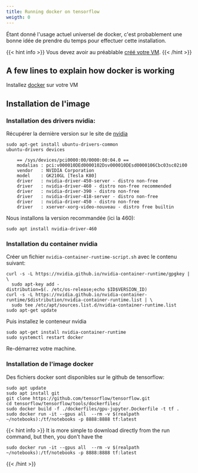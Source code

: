 ```yaml
---
title: Running docker on tensorflow 
weigth: 0
---
```


Étant donné l'usage actuel universel de docker, c'est probablement une bonne idée de prendre du temps pour effectuer cette installation.

{{< hint info >}}
Vous devez avoir au préablable [créé votre VM](../manual_configuration/vm_creation). 
{{< /hint >}}

## A few lines to explain how docker is working 
Installez [docker](https://docs.docker.com/engine/install/ubuntu/) sur votre VM



## Installation de l'image

 

### Installation des drivers nvidia: 

Récupérer la dernière version sur le site de [nvidia](https://www.nvidia.com/en-us/drivers/unix/)

```
sudo apt-get install ubuntu-drivers-common
ubuntu-drivers devices
```
		== /sys/devices/pci0000:00/0000:00:04.0 ==
		modalias : pci:v000010DEd0000102Dsv000010DEsd0000106Cbc03sc02i00
		vendor   : NVIDIA Corporation
		model    : GK210GL [Tesla K80]
		driver   : nvidia-driver-450-server - distro non-free
		driver   : nvidia-driver-460 - distro non-free recommended
		driver   : nvidia-driver-390 - distro non-free
		driver   : nvidia-driver-418-server - distro non-free
		driver   : nvidia-driver-450 - distro non-free
		driver   : xserver-xorg-video-nouveau - distro free builtin 

Nous installons la version recommandée (ici la 460):
```
sudo apt install nvidia-driver-460
```

### Installation du container nvidia
Créer un fichier `nvidia-container-runtime-script.sh` avec le contenu suivant: 


```
curl -s -L https://nvidia.github.io/nvidia-container-runtime/gpgkey | \
  sudo apt-key add -
distribution=$(. /etc/os-release;echo $ID$VERSION_ID)
curl -s -L https://nvidia.github.io/nvidia-container-runtime/$distribution/nvidia-container-runtime.list | \
  sudo tee /etc/apt/sources.list.d/nvidia-container-runtime.list
sudo apt-get update
```
Puis installez le conteneur nvidia
```
sudo apt-get install nvidia-container-runtime
sudo systemctl restart docker
```

Re-démarrez votre machine. 

### Installation de l'image docker

Des fichiers docker sont disponibles sur le github de tensorflow: 
```
sudo apt update
sudo apt install git
git clone https://github.com/tensorflow/tensorflow.git
cd tensorflow/tensorflow/tools/dockerfiles/
sudo docker build -f ./dockerfiles/gpu-jupyter.Dockerfile -t tf .
sudo docker run -it --gpus all  --rm -v $(realpath ~/notebooks):/tf/notebooks -p 8888:8888 tf:latest
``` 
{{< hint info >}}
It is more simple to download directly from the run command, but then, you don't have the 
```
sudo docker run -it --gpus all  --rm -v $(realpath ~/notebooks):/tf/notebooks -p 8888:8888 tf:latest
```
{{< /hint >}}
